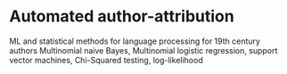 # Automated author-attribution
ML and statistical methods for language processing for 19th century authors
Multinomial naive Bayes, Multinomial logistic regression, support vector machines, Chi-Squared testing, log-likelihood

